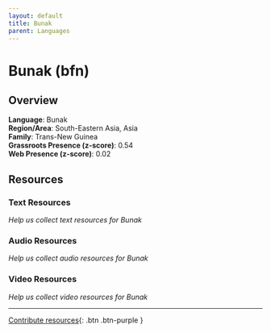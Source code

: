 ```yaml
---
layout: default
title: Bunak
parent: Languages
---
```


# Bunak (bfn)

## Overview

**Language**: Bunak  
**Region/Area**: South-Eastern Asia, Asia  
**Family**: Trans-New Guinea  
**Grassroots Presence (z-score)**: 0.54  
**Web Presence (z-score)**: 0.02  

## Resources

### Text Resources
*Help us collect text resources for Bunak*

### Audio Resources
*Help us collect audio resources for Bunak*

### Video Resources
*Help us collect video resources for Bunak*

---

[Contribute resources](https://forms.office.com/e/1SfLJx3u1r){: .btn .btn-purple }
